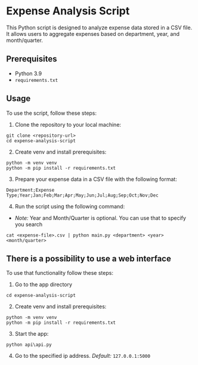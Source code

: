 # Expense Analysis Script

This Python script is designed to analyze expense data stored in a CSV file. It allows users to aggregate expenses based on department, year, and month/quarter.

## Prerequisites

- Python 3.9
- `requirements.txt`

## Usage

To use the script, follow these steps:

1. Clone the repository to your local machine:
```
git clone <repository-url>
cd expense-analysis-script
```

2. Create venv and install prerequisites:
``` 
python -m venv venv
python -m pip install -r requirements.txt
```

3. Prepare your expense data in a CSV file with the following format:
``` 
Department;Expense Type;Year;Jan;Feb;Mar;Apr;May;Jun;Jul;Aug;Sep;Oct;Nov;Dec
```

4. Run the script using the following command:

- *Note:* Year and Month/Quarter is optional. You can use that to specify you search
```
cat <expense-file>.csv | python main.py <department> <year> <month/quarter>
```

## There is a possibility to use a web interface

To use that functionality follow these steps:

1. Go to the app directory
```
cd expense-analysis-script
```

2. Create venv and install prerequisites:
``` 
python -m venv venv
python -m pip install -r requirements.txt
```

3. Start the app:
``` 
python api\api.py
```

4. Go to the specified ip address. 
*Default:* `127.0.0.1:5000`
